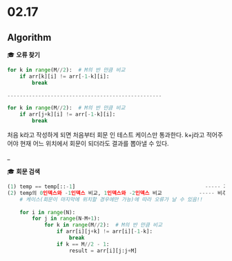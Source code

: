 # 02.17

## Algorithm



:mortar_board: **오류 찾기**

```python
for k in range(M//2):  # M의 반 만큼 비교
	if arr[k][i] != arr[-1-k][i]:        											---------- (1)
		break
        
--------------------------------------------------

for k in range(M//2):  # M의 반 만큼 비교
	if arr[j+k][i] != arr[-1-k][i]:                                                 ---------- (2)
		break
```

처음 k라고 작성하게 되면 처음부터 회문 인 테스트 케이스만 통과한다. k+j라고 적어주어야 현재 어느 위치에서 회문이 되더라도 결과를 뽑아낼 수 있다. 

_

:mortar_board: **회문 검색**

```python
(1) temp == temp[::-1]                                          ----- 가장 쉬움!!
(2) temp의 0인덱스와 -1인덱스 비교, 1인덱스와 -2인덱스 비교            ----- 비추천
	# 케이스(회문이 마지막에 위치할 경우에만 가능)에 따라 오류가 날 수 있음!!
    
	for i in range(N):
        for j in range(N-M+1):
            for k in range(M//2):  # M의 반 만큼 비교
                if arr[i][j+k] != arr[i][-1-k]:
                    break
                if k == M//2 - 1:
                    result = arr[i][j:j+M]
                    
```

